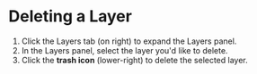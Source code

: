 # Deleting a Layer

1. Click the Layers tab \(on right\) to expand the Layers panel. 
2. In the Layers panel, select the layer you'd like to delete.
3. Click the **trash icon** \(lower-right\) to delete the selected layer. 

